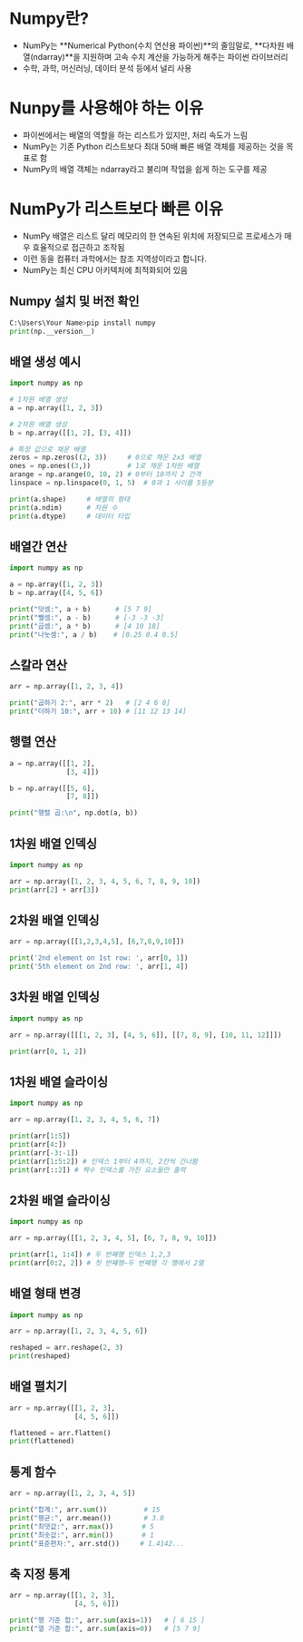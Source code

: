 # Numpy란?
- NumPy는 **Numerical Python(수치 연산용 파이썬)**의 줄임말로,
**다차원 배열(ndarray)**을 지원하며 고속 수치 계산을 가능하게 해주는 파이썬 라이브러리
- 수학, 과학, 머신러닝, 데이터 분석 등에서 널리 사용

# Nunpy를 사용해야 하는 이유
- 파이썬에서는 배열의 역할을 하는 리스트가 있지만, 처리 속도가 느림
- NumPy는 기존 Python 리스트보다 최대 50배 빠른 배열 객체를 제공하는 것을 목표로 함
- NumPy의 배열 객체는 ndarray라고 불리며 작업을 쉽게 하는 도구를 제공

# NumPy가 리스트보다 빠른 이유
- NumPy 배열은 리스트 달리 메모리의 한 연속된 위치에 저장되므로 프로세스가 매우 효율적으로 접근하고 조작됨
- 이런 동을 컴퓨터 과학에서는 참조 지역성이라고 합니다.
- NumPy는 최신 CPU 아키텍처에 최적화되어 있음

## Numpy 설치 및 버전 확인 
```python
C:\Users\Your Name>pip install numpy
print(np.__version__) 
```

## 배열 생성 예시
```python
import numpy as np

# 1차원 배열 생성
a = np.array([1, 2, 3])

# 2차원 배열 생성
b = np.array([[1, 2], [3, 4]])

# 특정 값으로 채운 배열
zeros = np.zeros((2, 3))     # 0으로 채운 2x3 배열
ones = np.ones((3,))         # 1로 채운 1차원 배열
arange = np.arange(0, 10, 2) # 0부터 10까지 2 간격
linspace = np.linspace(0, 1, 5)  # 0과 1 사이를 5등분

print(a.shape)     # 배열의 형태
print(a.ndim)      # 차원 수
print(a.dtype)     # 데이터 타입
```

## 배열간 연산
```python
import numpy as np

a = np.array([1, 2, 3])
b = np.array([4, 5, 6])

print("덧셈:", a + b)      # [5 7 9]
print("뺄셈:", a - b)      # [-3 -3 -3]
print("곱셈:", a * b)      # [4 10 18]
print("나눗셈:", a / b)    # [0.25 0.4 0.5]
```

## 스칼라 연산
```python
arr = np.array([1, 2, 3, 4])

print("곱하기 2:", arr * 2)   # [2 4 6 8]
print("더하기 10:", arr + 10) # [11 12 13 14]
```

## 행렬 연산
```python
a = np.array([[1, 2],
              [3, 4]])

b = np.array([[5, 6],
              [7, 8]])

print("행렬 곱:\n", np.dot(a, b))
```

## 1차원 배열 인덱싱
```python
import numpy as np

arr = np.array([1, 2, 3, 4, 5, 6, 7, 8, 9, 10])
print(arr[2] + arr[3])
```

## 2차원 배열 인덱싱
```python
arr = np.array([[1,2,3,4,5], [6,7,8,9,10]])

print('2nd element on 1st row: ', arr[0, 1])
print('5th element on 2nd row: ', arr[1, 4])
```

## 3차원 배열 인덱싱
```python
import numpy as np

arr = np.array([[[1, 2, 3], [4, 5, 6]], [[7, 8, 9], [10, 11, 12]]])

print(arr[0, 1, 2])
```

## 1차원 배열 슬라이싱
```python
import numpy as np

arr = np.array([1, 2, 3, 4, 5, 6, 7])

print(arr[1:5])
print(arr[4:])
print(arr[-3:-1])
print(arr[1:5:2]) # 인덱스 1부터 4까지, 2칸씩 건너뜀
print(arr[::2]) # 짝수 인덱스를 가진 요소들만 출력
```

## 2차원 배열 슬라이싱
```python
import numpy as np

arr = np.array([[1, 2, 3, 4, 5], [6, 7, 8, 9, 10]])

print(arr[1, 1:4]) # 두 번째행 인덱스 1,2,3
print(arr[0:2, 2]) # 첫 번쨰행~두 번째행 각 행에서 2열 
```

## 배열 형태 변경
```python
import numpy as np

arr = np.array([1, 2, 3, 4, 5, 6])

reshaped = arr.reshape(2, 3)
print(reshaped)
```

## 배열 펼치기
```python
arr = np.array([[1, 2, 3],
                [4, 5, 6]])

flattened = arr.flatten()
print(flattened)
```

## 통계 함수
```python
arr = np.array([1, 2, 3, 4, 5])

print("합계:", arr.sum())         # 15
print("평균:", arr.mean())        # 3.0
print("최댓값:", arr.max())       # 5
print("최솟값:", arr.min())       # 1
print("표준편차:", arr.std())     # 1.4142...
```

## 축 지정 통계
```python
arr = np.array([[1, 2, 3],
                [4, 5, 6]])

print("행 기준 합:", arr.sum(axis=1))   # [ 6 15 ]
print("열 기준 합:", arr.sum(axis=0))   # [5 7 9]
```









